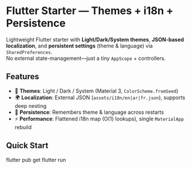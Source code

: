 # Flutter Starter — Themes + i18n + Persistence

Lightweight Flutter starter with **Light/Dark/System themes**, **JSON-based localization**, and **persistent settings** (theme & language) via `SharedPreferences`.  
No external state-management—just a tiny `AppScope` + controllers.

## Features
- 🎨 **Themes**: Light / Dark / System (Material 3, `ColorScheme.fromSeed`)
- 🌍 **Localization**: External JSON (`assets/i18n/en|ar|fr.json`), supports deep nesting
- 💾 **Persistence**: Remembers theme & language across restarts
- ⚡ **Performance**: Flattened i18n map (O(1) lookups), single `MaterialApp` rebuild

## Quick Start

flutter pub get
flutter run
